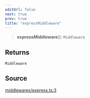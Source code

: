 ```yaml
---
editUrl: false
next: true
prev: true
title: "expressMiddleware"
---
```


> **expressMiddleware**(): `Middleware`

## Returns

`Middleware`

## Source

[middlewares/express.ts:3](https://github.com/dmdin/chord/blob/8cccc00/src/middlewares/express.ts#L3)
